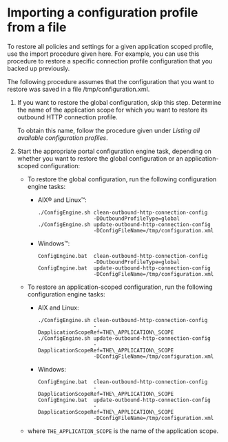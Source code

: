 # Importing a configuration profile from a file

To restore all policies and settings for a given application scoped profile, use the import procedure given here. For example, you can use this procedure to restore a specific connection profile configuration that you backed up previously.

The following procedure assumes that the configuration that you want to restore was saved in a file /tmp/configuration.xml.

1.  If you want to restore the global configuration, skip this step. Determine the name of the application scope for which you want to restore its outbound HTTP connection profile.

    To obtain this name, follow the procedure given under *Listing all available configuration profiles*.

2.  Start the appropriate portal configuration engine task, depending on whether you want to restore the global configuration or an application-scoped configuration:

    -   To restore the global configuration, run the following configuration engine tasks:
        -   AIX® and Linux™:

            ```
            ./ConfigEngine.sh clean-outbound-http-connection-config 
                              -DOutboundProfileType=global 
            ./ConfigEngine.sh update-outbound-http-connection-config
                              -DConfigFileName=/tmp/configuration.xml
            ```

        -   Windows™:

            ```
            ConfigEngine.bat  clean-outbound-http-connection-config 
                              -DOutboundProfileType=global 
            ConfigEngine.bat  update-outbound-http-connection-config
                              -DConfigFileName=/tmp/configuration.xml
            ```

    -   To restore an application-scoped configuration, run the following configuration engine tasks:
        -   AIX and Linux:

            ```
            ./ConfigEngine.sh clean-outbound-http-connection-config 
                              -DapplicationScopeRef=THE\_APPLICATION\_SCOPE
            ./ConfigEngine.sh update-outbound-http-connection-config 
                              -DapplicationScopeRef=THE\_APPLICATION\_SCOPE
                              -DConfigFileName=/tmp/configuration.xml
            ```

        -   Windows:

            ```
            ConfigEngine.bat  clean-outbound-http-connection-config 
                              -DapplicationScopeRef=THE\_APPLICATION\_SCOPE
            ConfigEngine.bat  update-outbound-http-connection-config 
                              -DapplicationScopeRef=THE\_APPLICATION\_SCOPE
                              -DConfigFileName=/tmp/configuration.xml
            ```

    -   where `THE_APPLICATION_SCOPE` is the name of the application scope.


